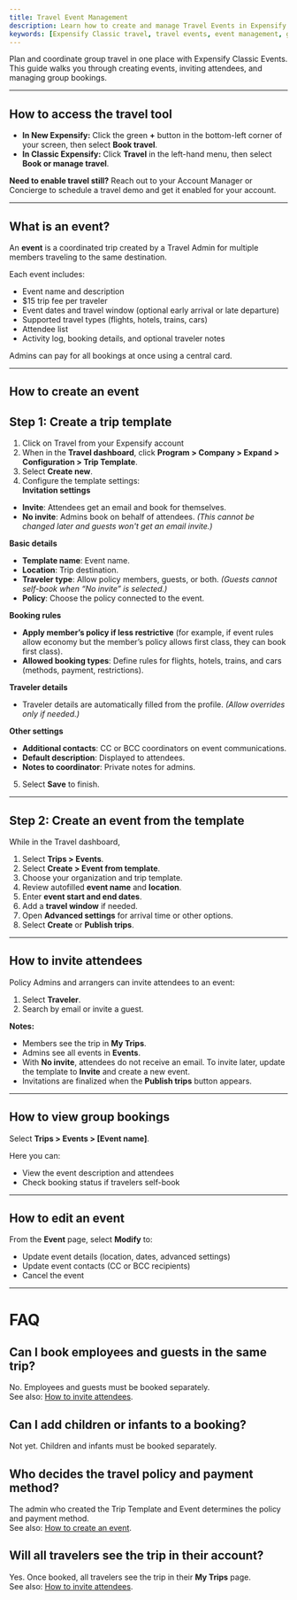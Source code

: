 ```yaml
---
title: Travel Event Management
description: Learn how to create and manage Travel Events in Expensify Classic, including trip templates, attendee invitations, group bookings, and edits. 
keywords: [Expensify Classic travel, travel events, event management, group travel, trip template, itinerary, travel dashboard, booking, multi-traveler, flight booking]
---
```

<div id="expensify-classic" markdown="1">

Plan and coordinate group travel in one place with Expensify Classic Events. This guide walks you through creating events, inviting attendees, and managing group bookings.

---

## How to access the travel tool

- **In New Expensify:** Click the green **+** button in the bottom-left corner of your screen, then select **Book travel**.
- **In Classic Expensify:** Click **Travel** in the left-hand menu, then select **Book or manage travel**.

**Need to enable travel still?** Reach out to your Account Manager or Concierge to schedule a travel demo and get it enabled for your account.

---

## What is an event?

An **event** is a coordinated trip created by a Travel Admin for multiple members traveling to the same destination.  

Each event includes:  
- Event name and description  
- $15 trip fee per traveler  
- Event dates and travel window (optional early arrival or late departure)  
- Supported travel types (flights, hotels, trains, cars)  
- Attendee list  
- Activity log, booking details, and optional traveler notes  

Admins can pay for all bookings at once using a central card.

---

## How to create an event

## Step 1: Create a trip template

1. Click on Travel from your Expensify account
2. When in the **Travel dashboard**, click **Program > Company > Expand > Configuration > Trip Template**.
3. Select **Create new**.
4. Configure the template settings:  
**Invitation settings**  
- **Invite**: Attendees get an email and book for themselves.  
- **No invite**: Admins book on behalf of attendees. *(This cannot be changed later and guests won't get an email invite.)*  

**Basic details**  
- **Template name**: Event name.  
- **Location**: Trip destination.  
- **Traveler type**: Allow policy members, guests, or both. *(Guests cannot self-book when “No invite” is selected.)*  
- **Policy**: Choose the policy connected to the event.  

**Booking rules**  
- **Apply member’s policy if less restrictive** (for example, if event rules allow economy but the member’s policy allows first class, they can book first class).  
- **Allowed booking types**: Define rules for flights, hotels, trains, and cars (methods, payment, restrictions).  

**Traveler details**  
- Traveler details are automatically filled from the profile. *(Allow overrides only if needed.)*  

**Other settings**  
- **Additional contacts**: CC or BCC coordinators on event communications.  
- **Default description**: Displayed to attendees.  
- **Notes to coordinator**: Private notes for admins.  

5. Select **Save** to finish.  

---

## Step 2: Create an event from the template

While in the Travel dashboard, 

1. Select **Trips > Events**.  
2. Select **Create > Event from template**.  
3. Choose your organization and trip template.  
4. Review autofilled **event name** and **location**.  
5. Enter **event start and end dates**.  
6. Add a **travel window** if needed.  
7. Open **Advanced settings** for arrival time or other options.  
8. Select **Create** or **Publish trips**. 
 
---

## How to invite attendees

Policy Admins and arrangers can invite attendees to an event:  

1. Select **Traveler**.  
2. Search by email or invite a guest.  

**Notes:**  
- Members see the trip in **My Trips**.  
- Admins see all events in **Events**.  
- With **No invite**, attendees do not receive an email. To invite later, update the template to **Invite** and create a new event.  
- Invitations are finalized when the **Publish trips** button appears.  

---

## How to view group bookings

Select **Trips > Events > [Event name]**.  

Here you can:  
- View the event description and attendees  
- Check booking status if travelers self-book  

---

## How to edit an event

From the **Event** page, select **Modify** to:  
- Update event details (location, dates, advanced settings)  
- Update event contacts (CC or BCC recipients)  
- Cancel the event  

---

# FAQ

## Can I book employees and guests in the same trip?  
No. Employees and guests must be booked separately.  
See also: [How to invite attendees](#how-to-invite-attendees).  

## Can I add children or infants to a booking?  
Not yet. Children and infants must be booked separately.  

## Who decides the travel policy and payment method?  
The admin who created the Trip Template and Event determines the policy and payment method.  
See also: [How to create an event](#how-to-create-an-event).  

## Will all travelers see the trip in their account?  
Yes. Once booked, all travelers see the trip in their **My Trips** page.  
See also: [How to invite attendees](#how-to-invite-attendees).  

</div>
